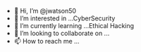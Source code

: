 - 👋 Hi, I’m @jwatson50
- 👀 I’m interested in ...CyberSecurity
- 🌱 I’m currently learning ...Ethical Hacking
- 💞️ I’m looking to collaborate on ...
- 📫 How to reach me ...

<!---
jwatson50/jwatson50 is a ✨ special ✨ repository because its `README.md` (this file) appears on your GitHub profile.
You can click the Preview link to take a look at your changes.
--->
